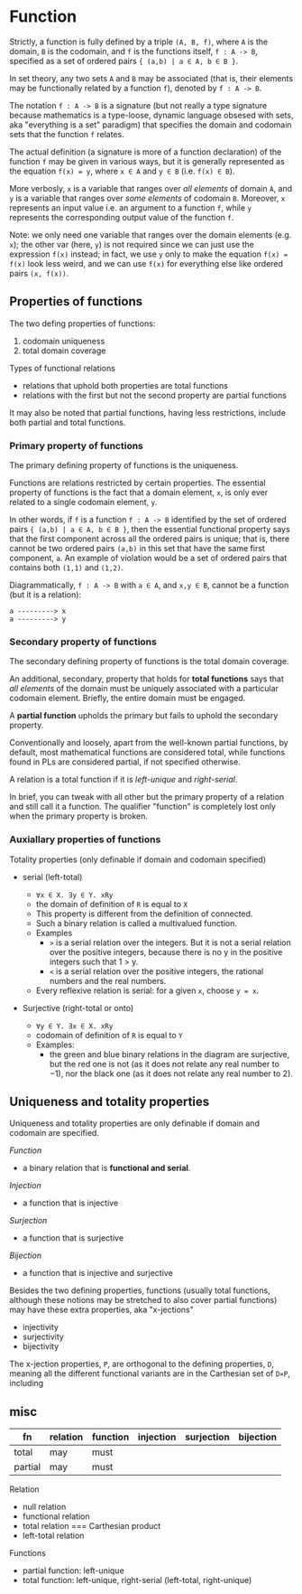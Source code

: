 # Function

Strictly, a function is fully defined by a triple `(A, B, f)`, where `A` is the domain, `B` is the codomain, and `f` is the functions itself, `f : A -> B`, specified as a set of ordered pairs `{ (a,b) | a ∈ A, b ∈ B }`.

In set theory, any two sets `A` and `B` may be associated (that is, their elements may be functionally related by a function `f`), denoted by `f : A -> B`.

The notation `f : A -> B` is a signature (but not really a type signature because mathematics is a type-loose, dynamic language obsesed with sets, aka "everything is a set" paradigm) that specifies the domain and codomain sets that the function `f` relates.

The actual definition (a signature is more of a function declaration) of the function `f` may be given in various ways, but it is generally represented as the equation `f(x) = y`, where `x ∈ A` and `y ∈ B` (i.e. `f(x) ∈ B`).

More verbosly, `x` is a variable that ranges over *all elements* of domain `A`, and `y` is a variable that ranges over *some elements* of codomain `B`.
Moreover, `x` represents an input value i.e. an argument to a function `f`, while `y` represents the corresponding output value of the function `f`.

Note: we only need one variable that ranges over the domain elements (e.g. `x`); the other var (here, `y`) is not required since we can just use the expression `f(x)` instead; in fact, we use `y` only to make the equation `f(x) = f(x)` look less weird, and we can use `f(x)` for everything else like ordered pairs `(x, f(x))`.

## Properties of functions

The two defing properties of functions:
1. codomain uniqueness
2. total domain coverage

Types of functional relations
- relations that uphold both properties are total functions
- relations with the first but not the second property are partial functions

It may also be noted that partial functions, having less restrictions, include both partial and total functions.


### Primary property of functions

The primary defining property of functions is the uniqueness.

Functions are relations restricted by certain properties. The essential property of functions is the fact that a domain element, `x`, is only ever related to a single codomain element, `y`.

In other words, if `f` is a function `f : A -> B` identified by the set of ordered pairs `{ (a,b) | a ∈ A, b ∈ B }`, then the essential functional property says that the first component across all the ordered pairs is unique; that is, there cannot be two ordered pairs `(a,b)` in this set that have the same first component, `a`. An example of violation would be a set of ordered pairs that contains both `(1,1)` and `(1,2)`.

Diagrammatically, `f : A -> B` with `a ∈ A`, and `x,y ∈ B`, cannot be a function (but it is a relation):

```
a ---------> x
a ---------> y
```

### Secondary property of functions

The secondary defining property of functions is the total domain coverage.

An additional, secondary, property that holds for **total functions** says that *all elements* of the domain must be uniquely associated with a particular codomain element. Briefly, the entire domain must be engaged.

A **partial function** upholds the primary but fails to uphold the secondary property.

Conventionally and loosely, apart from the well-known partial functions, by default, most mathematical functions are considered total, while functions found in PLs are considered partial, if not specified otherwise.

A relation is a total function if it is *left-unique* and *right-serial*.

In brief, you can tweak with all other but the primary property of a relation and still call it a function. The qualifier "function" is completely lost only when the primary property is broken.

### Auxiallary properties of functions

Totality properties (only definable if domain and codomain specified)

* serial (left-total)
  - `∀x ∈ X. ∃y ∈ Y. xRy`
  - the domain of definition of `R` is equal to `X`
  - This property is different from the definition of connected.
  - Such a binary relation is called a multivalued function. 
  - Examples
    - `>` is a serial relation over the integers. But it is not a serial relation over the positive integers, because there is no y in the positive integers such that 1 > y.
    - `<` is a serial relation over the positive integers, the rational numbers and the real numbers.
  - Every reflexive relation is serial: for a given `x`, choose `y = x`.


* Surjective (right-total or onto)
  - `∀y ∈ Y. ∃x ∈ X. xRy`
  - codomain of definition of `R` is equal to `Y`
  - Examples:
    - the green and blue binary relations in the diagram are surjective, but the red one is not (as it does not relate any real number to −1), nor the black one (as it does not relate any real number to 2).


## Uniqueness and totality properties

Uniqueness and totality properties are only definable if domain and codomain are specified.

*Function*
- a binary relation that is **functional and serial**.

*Injection*
- a function that is injective

*Surjection*
- a function that is surjective

*Bijection*
- a function that is injective and surjective



Besides the two defining properties, functions (usually total functions, although these notions may be stretched to also cover partial functions) may have these extra properties, aka "x-jections"
- injectivity
- surjectivity
- bijectivity

The x-jection properties, `P`, are orthogonal to the defining properties, `D`, meaning all the different functional variants are in the Carthesian set of `D⨯P`, including





## misc

fn        | relation | function | injection | surjection | bijection
----------|----------|----------|-----------|------------|----------
total     | may      | must 
partial   | may      | must

Relation
- null relation
- functional relation
- total relation === Carthesian product
- left-total relation

Functions
- partial function: left-unique
- total function: left-unique, right-serial (left-total, right-unique)
